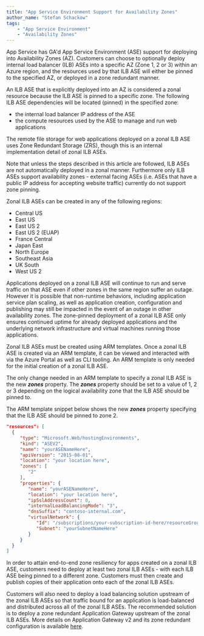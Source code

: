 ```yaml
---
title: "App Service Environment Support for Availability Zones"
author_name: "Stefan Schackow"
tags:
    - "App Service Environment"
    - "Availability Zones"
---
```


App Service has GA'd App Service Environment (ASE) support for deploying into Availability Zones (AZ).  Customers can choose to optionally deploy internal load balancer (ILB) ASEs into a specific AZ (Zone 1, 2 or 3) within an Azure region, and the resources used by that ILB ASE will either be pinned to the specified AZ, or deployed in a zone redundant manner.  

An ILB ASE that is explicitly deployed into an AZ is considered a zonal resource because the ILB ASE is pinned to a specific zone. The following ILB ASE dependencies will be located (pinned) in the specified zone:

- the internal load balancer IP address of the ASE
- the compute resources used by the ASE to manage and run web applications

The remote file storage for web applications deployed on a zonal ILB ASE uses Zone Redundant Storage (ZRS), though this is an internal implementation detail of zonal ILB ASEs.

Note that unless the steps described in this article are followed, ILB ASEs are not automatically deployed in a zonal manner.  Furthermore only ILB ASEs support availability zones - external facing ASEs (i.e. ASEs that have a public IP address for accepting website traffic) currently do not support zone pinning.

Zonal ILB ASEs can be created in any of the following regions:

- Central US
- East US
- East US 2
- East US 2 (EUAP)
- France Central 
- Japan East
- North Europe
- Southeast Asia
- UK South
- West US 2

Applications deployed on a zonal ILB ASE will continue to run and serve traffic on that ASE even if other zones in the same region suffer an outage.  However it is possible that non-runtime behaviors, including application service plan scaling, as well as application creation, configuration and publishing may still be impacted in the event of an outage in other availability zones.  The zone-pinned deployment of a zonal ILB ASE only ensures continued uptime for already deployed applications and the underlying network infrastructure and virtual machines running those applications.

Zonal ILB ASEs must be created using ARM templates.  Once a zonal ILB ASE is created via an ARM template, it can be viewed and interacted with via the Azure Portal as well as CLI tooling.  An ARM template is only needed for the initial creation of a zonal ILB ASE.

The only change needed in an ARM template to specify a zonal ILB ASE is the new ***zones*** property.  The ***zones*** property should be set to a value of 1, 2 or 3 depending on the logical availability zone that the ILB ASE should be pinned to.

The ARM template snippet below shows the new ***zones*** property specifying that the ILB ASE should be pinned to zone 2.

```json
"resources": [
  {
     "type": "Microsoft.Web/hostingEnvironments",
     "kind": "ASEV2",
     "name": "yourASENameHere",
     "apiVersion": "2015-08-01",
     "location": "your location here",
     "zones": [
        "2"
     ],
     "properties": {
        "name": "yourASENameHere",
        "location": "your location here",
        "ipSslAddressCount": 0,
        "internalLoadBalancingMode": "3",
        "dnsSuffix": "contoso-internal.com",
        "virtualNetwork": {
           "Id": "/subscriptions/your-subscription-id-here/resourceGroups/your-resource-group-here/providers/Microsoft.Network/virtualNetworks/your-vnet-name-here",
           "Subnet": "yourSubnetNameHere"
        }
     }
  }
]
```

In order to attain end-to-end zone resiliency for apps created on a zonal ILB ASE, customers need to deploy at least two zonal ILB ASEs - with each ILB ASE being pinned to a different zone.  Customers must then create and publish copies of their application onto each of the zonal ILB ASEs.

Customers will also  need to deploy a load balancing solution upstream of the zonal ILB ASEs so that traffic bound for an application is load-balanced and distributed across all of the zonal ILB ASEs.  The recommended solution is to deploy a zone redundant Application Gateway upstream of the zonal ILB ASEs.  More details on Application Gateway v2 and its zone redundant configuration is available [here](https://docs.microsoft.com/en-us/azure/application-gateway/application-gateway-autoscaling-zone-redundant).
